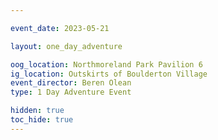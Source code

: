 ```yaml
---

event_date: 2023-05-21

layout: one_day_adventure

oog_location: Northmoreland Park Pavilion 6
ig_location: Outskirts of Boulderton Village
event_director: Beren Olean
type: 1 Day Adventure Event

hidden: true
toc_hide: true
---
```


